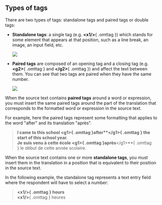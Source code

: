 ## Types of tags

There are two types of tags: standalone tags and paired tags or double tags:

  * **Standalone tags**: a single tag (e.g. **&lt;x1/&gt;**{ .omttag }) which stands for some element that appears at that position, such as a line break, an image, an input field, etc. 

    ![](../../_assets/img/omt-tags-types-standalone-02.png)

  * **Paired tags** are composed of an opening tag and a closing tag (e.g. **&lt;g2&gt;**{ .omttag } and **&lt;/g2&gt;**{ .omttag }) and affect the text between them. You can see that two tags are paired when they have the same number.

    ![](../../_assets/img/omt-tags-types-paired.png)


  <!-- ![](../../_assets/img/10_types_of_tags.jpg) -->
  <!-- ![](../../_assets/img/omt-tags-types-labels.png) -->
  <!-- @todo: png, use example of same text in source and corresponding translation with tags aruond the same -->

When the source text contains **paired tags** around a word or expression, you must insert the same paired tags around the part of the translation that corresponds to the formatted word or expression in the source text.

For example, here the paired tags represent some formatting that applies to the word "after" and its translation "après".

> <b>I came to this school **&lt;g1&gt;**{ .omttag }after**&lt;/g1&gt;**{ .omttag } the start of this school year.</b><br/>
> Je suis venu à cette école **&lt;g1&gt;**{ .omttag }après**&lt;/g1&gt;**{ .omttag } le début de cette année scolaire.

When the source text contains one or more **standalone tags**, you must insert them in the translation in a position that is equivalent to their position in the source text.

<!-- 
>> Write your answer in numerals in the box.<br/>
> Écrivez votre réponse en chiffres dans la boîte.
-->

In the following example, the standalone tag represents a text entry field where the respondent will have to select a number:

> <b>**&lt;x1/&gt;**{ .omttag } hours</b><br/>
> **&lt;x1/&gt;**{ .omttag } heures

